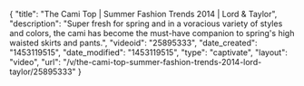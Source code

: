 {
    "title": "The Cami Top | Summer Fashion Trends 2014 | Lord & Taylor",
    "description": "Super fresh for spring and in a voracious variety of styles and colors, the cami has become the must-have companion to spring's high waisted skirts and pants.",
    "videoid": "25895333",
    "date_created": "1453119515",
    "date_modified": "1453119515",
    "type": "captivate",
    "layout": "video",
    "url": "\/v\/the-cami-top-summer-fashion-trends-2014-lord-taylor\/25895333"
}